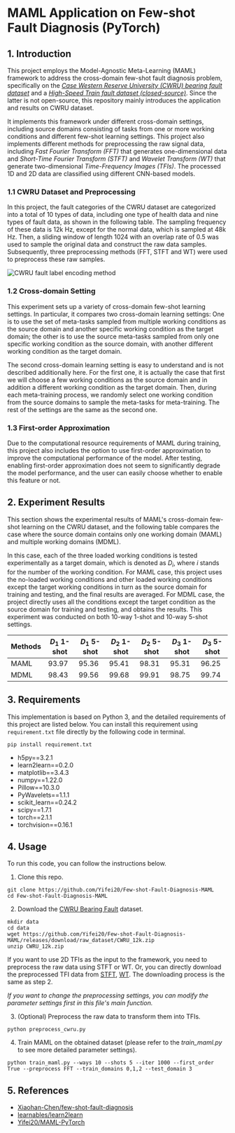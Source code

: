 # MAML Application on Few-shot Fault Diagnosis (PyTorch)

## 1. Introduction

This project employs the Model-Agnostic Meta-Learning (MAML) framework to address the cross-domain few-shot fault diagnosis problem, specifically on the *[Case Western Reserve University (CWRU) bearing fault dataset](https://engineering.case.edu/bearingdatacenter)* and a *[High-Speed Train fault dataset (closed-source)](http://www.aas.net.cn/cn/article/doi/10.16383/j.aas.c190395)*. Since the latter is not open-source, this repository mainly introduces the application and results on CWRU dataset.

It implements this framework under different cross-domain settings, including  source domains consisting of tasks from one or more working conditions and different few-shot learning settings. This project also implements different methods for preprocessing the raw signal data, including *Fast Fourier Transform (FFT)* that generates one-dimensional data and *Short-Time Fourier Transform (STFT)* and *Wavelet Transform (WT)* that generate two-dimensional *Time-Frequency Images (TFIs)*. The processed 1D and 2D data are classified using different CNN-based models.

### 1.1 CWRU Dataset and Preprocessing

In this project, the fault categories of the CWRU dataset are categorized into a total of 10 types of data, including one type of health data and nine types of fault data, as shown in the following table. The sampling frequency of these data is 12k Hz, except for the normal data, which is sampled at 48k Hz. Then, a sliding window of length 1024 with an overlap rate of 0.5 was used to sample the original data and construct the raw data samples. Subsequently, three preprocessing methods (FFT, STFT and WT) were used to preprocess these raw samples.

![CWRU fault label encoding method](https://s2.loli.net/2024/10/29/yJLcsFkm2wBVbdZ.png)

### 1.2 Cross-domain Setting

This experiment sets up a variety of cross-domain few-shot learning settings. In particular, it compares two cross-domain learning settings: One is to use the set of meta-tasks sampled from multiple working conditions as the source domain and another specific working condition as the target domain; the other is to use the source meta-tasks sampled from only one specific working condition as the source domain, with another different working condition as the target domain.

The second cross-domain learning setting is easy to understand and is not described additionally here. For the first one, it is actually the case that first we will choose a few working conditions as the source domain and in addition a different working condition as the target domain. Then, during each meta-training process, we randomly select one working condition from the source domains to sample the meta-tasks for meta-training. The rest of the settings are the same as the second one.

### 1.3 First-order Approximation

Due to the computational resource requirements of MAML during training, this project also includes the option to use first-order approximation to improve the computational performance of the model. After testing, enabling first-order approximation does not seem to significantly degrade the model performance, and the user can easily choose whether to enable this feature or not.

## 2. Experiment Results

This section shows the experimental results of MAML's cross-domain few-shot learning on the CWRU dataset, and the following table compares the case where the source domain contains only one working  domain (MAML) and multiple working domains (MDML).

In this case, each of the three loaded working conditions is tested experimentally as a target domain, which is denoted as $D_i$, where $i$ stands for the number of the working condition.
For MAML case, this project uses the no-loaded working conditions and other loaded working conditions except the target working conditions in turn as the source domain for training and testing, and the final results are averaged.
For MDML case, the project directly uses all the conditions except the target condition as the source domain for training and testing, and obtains the results. This experiment was conducted on both 10-way 1-shot and 10-way 5-shot settings.

| Methods | $D_1$ 1-shot | $D_1$ 5-shot | $D_2$ 1-shot | $D_2$ 5-shot | $D_3$ 1-shot | $D_3$ 5-shot |
| ------- | ------------ | ------------ | ------------ | ------------ | ------------ | ------------ |
| MAML    | 93.97        | 95.36        | 95.41        | 98.31        | 95.31        | 96.25        |
| MDML    | 98.43        | 99.56        | 99.68        | 99.91        | 98.75        | 99.74        |

## 3. Requirements

This implementation is based on Python 3, and the detailed requirements of this project are listed below. You can install this requirement using `requirement.txt` file directly by the following code in terminal.

```shell
pip install requirement.txt
```

- h5py==3.2.1
- learn2learn==0.2.0
- matplotlib==3.4.3
- numpy==1.22.0
- Pillow==10.3.0
- PyWavelets==1.1.1
- scikit_learn==0.24.2
- scipy==1.7.1
- torch==2.1.1
- torchvision==0.16.1

## 4. Usage

To run this code, you can follow the instructions below.

1. Clone this repo.

```shell
git clone https://github.com/Yifei20/Few-shot-Fault-Diagnosis-MAML
cd Few-shot-Fault-Diagnosis-MAML
```

2. Download the [CWRU Bearing Fault](https://github.com/Yifei20/Few-shot-Fault-Diagnosis-MAML/releases/tag/raw_dataset) dataset.

```shell
mkdir data
cd data
wget https://github.com/Yifei20/Few-shot-Fault-Diagnosis-MAML/releases/download/raw_dataset/CWRU_12k.zip
unzip CWRU_12k.zip
```

If you want to use 2D TFIs as the input to the framework, you need to preprocess the raw data using STFT or WT. Or, you can directly download the preprocessed TFI data from [STFT](https://github.com/Yifei20/Few-shot-Fault-Diagnosis-MAML/releases/tag/stft_dataset), [WT](https://github.com/Yifei20/Few-shot-Fault-Diagnosis-MAML/releases/tag/wt_dataset). The downloading process is the same as step 2.

*If you want to change the preprocessing settings, you can modify the parameter settings first in this file's main function.*

3. (Optional) Preprocess the raw data to transform them into TFIs.

```shell
python preprocess_cwru.py
```

4. Train MAML on the obtained dataset (please refer to the *train_maml.py* to see more detailed parameter settings).

```shell
python train_maml.py --ways 10 --shots 5 --iter 1000 --first_order True --preprocess FFT --train_domains 0,1,2 --test_domain 3
```

## 5. References

- [Xiaohan-Chen/few-shot-fault-diagnosis](https://github.com/Xiaohan-Chen/few-shot-fault-diagnosis)
- [learnables/learn2learn](https://github.com/learnables/learn2learn)
- [Yifei20/MAML-PyTorch](https://github.com/Yifei20/MAML-PyTorch)
